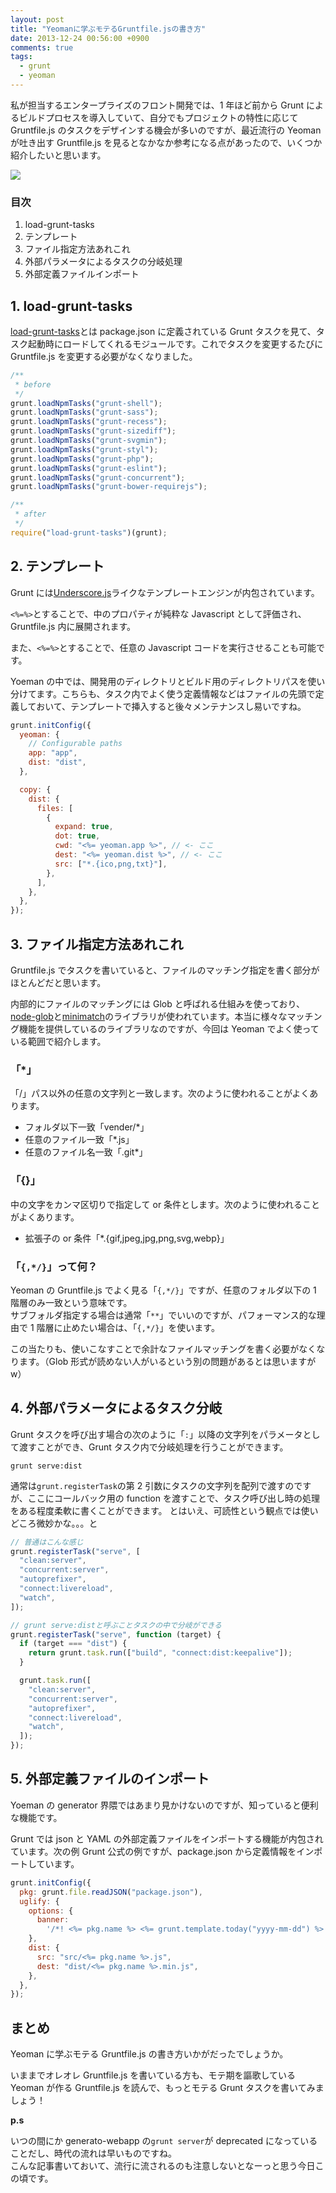 ```yaml
---
layout: post
title: "Yeomanに学ぶモテるGruntfile.jsの書き方"
date: 2013-12-24 00:56:00 +0900
comments: true
tags:
  - grunt
  - yeoman
---
```


私が担当するエンタープライズのフロント開発では、1 年ほど前から Grunt によるビルドプロセスを導入していて、自分でもプロジェクトの特性に応じて Gruntfile.js のタスクをデザインする機会が多いのですが、最近流行の Yeoman が吐き出す Gruntfile.js を見るとなかなか参考になる点があったので、いくつか紹介したいと思います。

<!-- more -->

![](https://s3-ap-northeast-1.amazonaws.com/blog-mitsuruog/images/2013/yeoman-logo.png)

### 目次

1.  load-grunt-tasks
2.  テンプレート
3.  ファイル指定方法あれこれ
4.  外部パラメータによるタスクの分岐処理
5.  外部定義ファイルインポート

## 1. load-grunt-tasks

[load-grunt-tasks](https://github.com/sindresorhus/load-grunt-tasks)とは package.json に定義されている Grunt タスクを見て、タスク起動時にロードしてくれるモジュールです。これでタスクを変更するたびに Gruntfile.js を変更する必要がなくなりました。

```js
/**
 * before
 */
grunt.loadNpmTasks("grunt-shell");
grunt.loadNpmTasks("grunt-sass");
grunt.loadNpmTasks("grunt-recess");
grunt.loadNpmTasks("grunt-sizediff");
grunt.loadNpmTasks("grunt-svgmin");
grunt.loadNpmTasks("grunt-styl");
grunt.loadNpmTasks("grunt-php");
grunt.loadNpmTasks("grunt-eslint");
grunt.loadNpmTasks("grunt-concurrent");
grunt.loadNpmTasks("grunt-bower-requirejs");

/**
 * after
 */
require("load-grunt-tasks")(grunt);
```

## 2. テンプレート

Grunt には[Underscore.js](http://underscorejs.org/#template)ライクなテンプレートエンジンが内包されています。

`<%=%>`とすることで、中のプロパティが純粋な Javascript として評価され、Gruntfile.js 内に展開されます。

また、`<%=%>`とすることで、任意の Javascript コードを実行させることも可能です。

Yoeman の中では、開発用のディレクトリとビルド用のディレクトリパスを使い分けてます。こちらも、タスク内でよく使う定義情報などはファイルの先頭で定義しておいて、テンプレートで挿入すると後々メンテナンスし易いですね。

```js
grunt.initConfig({
  yeoman: {
    // Configurable paths
    app: "app",
    dist: "dist",
  },

  copy: {
    dist: {
      files: [
        {
          expand: true,
          dot: true,
          cwd: "<%= yeoman.app %>", // <- ここ
          dest: "<%= yeoman.dist %>", // <- ここ
          src: ["*.{ico,png,txt}"],
        },
      ],
    },
  },
});
```

## 3. ファイル指定方法あれこれ

Gruntfile.js でタスクを書いていると、ファイルのマッチング指定を書く部分がほとんどだと思います。

内部的にファイルのマッチングには Glob と呼ばれる仕組みを使っており、[node-glob](https://github.com/isaacs/node-glob)と[minimatch](https://github.com/isaacs/minimatch)のライブラリが使われています。本当に様々なマッチング機能を提供しているのライブラリなのですが、今回は Yeoman でよく使っている範囲で紹介します。

### 「\*」

「/」パス以外の任意の文字列と一致します。次のように使われることがよくあります。

- フォルダ以下一致「vender/\*」
- 任意のファイル一致「\*.js」
- 任意のファイル名一致「.git\*」

### 「{}」

中の文字をカンマ区切りで指定して or 条件とします。次のように使われることがよくあります。

- 拡張子の or 条件「\*.{gif,jpeg,jpg,png,svg,webp}」

### 「`{,*/}`」って何？

Yeoman の Gruntfile.js でよく見る「`{,*/}`」ですが、任意のフォルダ以下の 1 階層のみ一致という意味です。  
サブフォルダ指定する場合は通常「`**`」でいいのですが、パフォーマンス的な理由で 1 階層に止めたい場合は、「`{,*/}`」を使います。

この当たりも、使いこなすことで余計なファイルマッチングを書く必要がなくなります。（Glob 形式が読めない人がいるという別の問題があるとは思いますが w）

## 4. 外部パラメータによるタスク分岐

Grunt タスクを呼び出す場合の次のように「`:`」以降の文字列をパラメータとして渡すことができ、Grunt タスク内で分岐処理を行うことができます。

```
grunt serve:dist
```

通常は`grunt.registerTask`の第 2 引数にタスクの文字列を配列で渡すのですが、ここにコールバック用の function を渡すことで、タスク呼び出し時の処理をある程度柔軟に書くことができます。
とはいえ、可読性という観点では使いどころ微妙かな。。。と

```js
// 普通はこんな感じ
grunt.registerTask("serve", [
  "clean:server",
  "concurrent:server",
  "autoprefixer",
  "connect:livereload",
  "watch",
]);

// grunt serve:distと呼ぶことタスクの中で分岐ができる
grunt.registerTask("serve", function (target) {
  if (target === "dist") {
    return grunt.task.run(["build", "connect:dist:keepalive"]);
  }

  grunt.task.run([
    "clean:server",
    "concurrent:server",
    "autoprefixer",
    "connect:livereload",
    "watch",
  ]);
});
```

## 5. 外部定義ファイルのインポート

Yoeman の generator 界隈ではあまり見かけないのですが、知っていると便利な機能です。

Grunt では json と YAML の外部定義ファイルをインポートする機能が内包されています。次の例 Grunt 公式の例ですが、package.json から定義情報をインポートしています。

```js
grunt.initConfig({
  pkg: grunt.file.readJSON("package.json"),
  uglify: {
    options: {
      banner:
        '/*! <%= pkg.name %> <%= grunt.template.today("yyyy-mm-dd") %> */\n',
    },
    dist: {
      src: "src/<%= pkg.name %>.js",
      dest: "dist/<%= pkg.name %>.min.js",
    },
  },
});
```

## まとめ

Yeoman に学ぶモテる Gruntfile.js の書き方いかがだったでしょうか。

いままでオレオレ Gruntfile.js を書いている方も、モテ期を謳歌している Yeoman が作る Gruntfile.js を読んで、もっとモテる Grunt タスクを書いてみましょう！

**p.s**

いつの間にか generato-webapp の`grunt server`が deprecated になっていることだし、時代の流れは早いものですね。  
こんな記事書いておいて、流行に流されるのも注意しないとなーっと思う今日この頃です。
